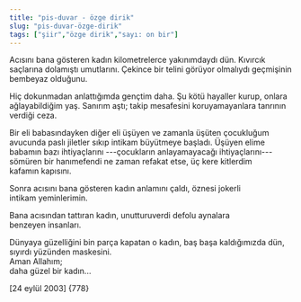 ```yaml
---
title: "pis-duvar - özge dirik"
slug: "pis-duvar-özge-dirik"
tags: ["şiir","özge dirik","sayı: on bir"]
---
```


Acısını bana gösteren kadın kilometrelerce yakınımdaydı dün. Kıvırcık
saçlarına dolamıştı umutlarını. Çekince bir telini görüyor olmalıydı
geçmişinin bembeyaz olduğunu.

Hiç dokunmadan anlattığımda gençtim daha. Şu kötü hayaller kurup, onlara
ağlayabildiğim yaş. Sanırım aştı; takip mesafesini koruyamayanlara
tanrının verdiği ceza.

Bir eli babasındayken diğer eli üşüyen ve zamanla üşüten çocukluğum
avucunda paslı jiletler sıkıp intikam büyütmeye başladı. Üşüyen elime
babamın bazı ihtiyaçlarını ---çocukların anlayamayacağı ihtiyaçlarını---
sömüren bir hanımefendi ne zaman refakat etse, üç kere kitlerdim
kafamın kapısını.

Sonra acısını bana gösteren kadın anlamını çaldı, öznesi jokerli
intikam yeminlerimin.

Bana acısından tattıran kadın, unutturuverdi defolu aynalara
benzeyen insanları.

Dünyaya güzelliğini bin parça kapatan o kadın, baş başa kaldığımızda
dün, sıyırdı yüzünden maskesini.  
Aman Allahım;  
daha güzel bir kadın...

\[24 eylül 2003\] {778}

